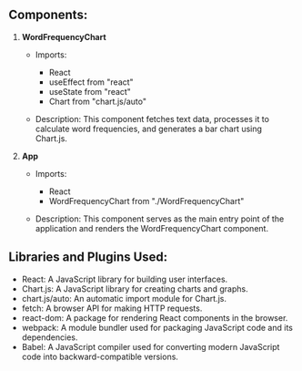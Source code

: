## Components:
1. **WordFrequencyChart**
   - Imports:
     - React
     - useEffect from "react"
     - useState from "react"
     - Chart from "chart.js/auto"

   - Description: This component fetches text data, processes it to calculate word frequencies, and generates a bar chart using Chart.js.

2. **App**
   - Imports:
     - React
     - WordFrequencyChart from "./WordFrequencyChart"

   - Description: This component serves as the main entry point of the application and renders the WordFrequencyChart component.

## Libraries and Plugins Used:
- React: A JavaScript library for building user interfaces.
- Chart.js: A JavaScript library for creating charts and graphs.
- chart.js/auto: An automatic import module for Chart.js.
- fetch: A browser API for making HTTP requests.
- react-dom: A package for rendering React components in the browser.
- webpack: A module bundler used for packaging JavaScript code and its dependencies.
- Babel: A JavaScript compiler used for converting modern JavaScript code into backward-compatible versions.

